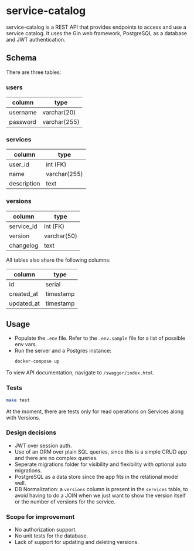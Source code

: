 # service-catalog

service-catalog is a REST API that provides endpoints to access and use a service catalog.
It uses the Gin web framework, PostgreSQL as a database and JWT authentication.

## Schema

There are three tables:

### users

| column   | type         |
|----------|--------------|
| username | varchar(20)  |
| password | varchar(255) |

### services

| column      | type         |
|-------------|--------------|
| user_id     | int (FK)     |
| name        | varchar(255) |
| description | text         |

### versions

| column     | type        |
|------------|-------------|
| service_id | int (FK)    |
| version    | varchar(50) |
| changelog  | text        |

All tables also share the following columns:

| column     | type      |
|------------|-----------|
| id         | serial    |
| created_at | timestamp |
| updated_at | timestamp |

## Usage

* Populate the `.env` file. Refer to the `.env.sample` file for a list of possible env vars.
* Run the server and a Postgres instance:
  ```bash
  docker-compose up
  ```

To view API documentation, navigate to `/swagger/index.html`.

### Tests

```bash
make test
```

At the moment, there are tests only for read operations on Services along with Versions.

### Design decisions

* JWT over session auth.
* Use of an ORM over plain SQL queries, since this is a simple CRUD app and there are no complex queries.
* Seperate migrations folder for visibility and flexibility with optional auto migrations.
* PostgreSQL as a data store since the app fits in the relational model well.
* DB Normalization: a `versions` column is present in the `services` table, to avoid having to do a JOIN when
  we just want to show the version itself or the number of versions for the service.

### Scope for improvement

* No authorization support.
* No unit tests for the database.
* Lack of support for updating and deleting versions.
